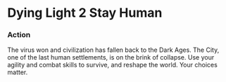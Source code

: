 # Dying Light 2 Stay Human

### Action

The virus won and civilization has fallen back to the Dark Ages. The City, one of the last human settlements, is on the brink of collapse. Use your agility and combat skills to survive, and reshape the world. Your choices matter.